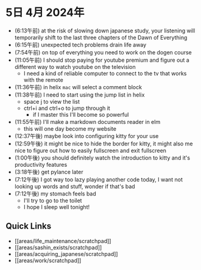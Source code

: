 # 5日 4月 2024年
- (6:13午前) at the risk of slowing down japanese study, your listening will temporarily shift to the last three chapters of the Dawn of Everything
- (6:15午前) unexpected tech problems drain life away
- (7:54午前) on top of everything you need to work on the dogen course
- (11:05午前) I should stop paying for youtube premium and figure out a different way to watch youtube on the television
  - I need a kind of reliable computer to connect to the tv that works with the remote
- (11:36午前) in helix `mac` will select a comment block
- (11:38午前) I need to start using the jump list in helix
  - space j to view the list
  - ctrl+i and ctrl+o to jump through it
    - if I master this I'll become so powerful
- (11:55午前) I'll make a markdown documents reader in elm
  - this will one day become my website
- (12:37午後) maybe look into configuring kitty for your use
- (12:59午後) it might be nice to hide the border for kitty, it might also me nice to figure out how to easily fullscreen and exit fullscreen
- (1:00午後) you should definitely watch the introduction to kitty and it's productivity features
- (3:18午後) get pylance later
- (7:12午後) I got way too lazy playing another code today, I want not looking up words and stuff, wonder if that's bad
- (7:12午後) my stomach feels bad
  - I'll try to go to the toilet
  - I hope I sleep well tonight!











## Quick Links
- [[areas/life_maintenance/scratchpad]]
- [[areas/sashin_exists/scratchpad]]
- [[areas/acquiring_japanese/scratchpad]]
- [[areas/work/scratchpad]]
